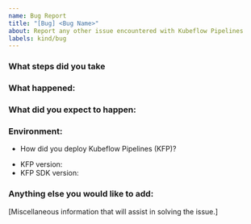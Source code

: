 ```yaml
---
name: Bug Report
title: "[Bug] <Bug Name>"
about: Report any other issue encountered with Kubeflow Pipelines
labels: kind/bug
---
```


### What steps did you take

<!-- A clear and concise description of what the bug is.-->

### What happened:

### What did you expect to happen:

### Environment:
<!-- Please fill in those that seem relevant. -->

*  How did you deploy Kubeflow Pipelines (KFP)?
<!-- See [an introduction of all options](https://www.kubeflow.org/docs/pipelines/installation/overview/). -->
*  KFP version: <!-- See version number shows on bottom of KFP UI left sidenav. -->
*  KFP SDK version: <!-- Please attach the output of this shell command: $pip list | grep kfp -->


### Anything else you would like to add:
[Miscellaneous information that will assist in solving the issue.]


<!-- Please include labels below by uncommenting them to help us better triage issues -->

<!-- /area frontend -->
<!-- /area backend -->
<!-- /area sdk -->
<!-- /area testing -->
<!-- /area samples -->
<!-- /area components -->
